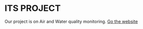 # ITS PROJECT

Our project is on Air and Water quality monitoring.
[Go the website](https://itsjagadeesh.pythonanywhere.com)
